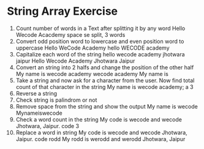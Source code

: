 # String Array Exercise 
1. Count number of words in a Text after splitting it by any word 
    Hello Wecode Acacdemy 
    space se split, 3 words
2. Convert odd position word to lowercase and even position word to uppercase
    Hello WeCode Academy 
    hello WECODE academy
3. Capitalize each word of the string 
    hello wecode academy jhotwara jaipur 
    Hello Wecode Academy Jhotwara Jaipur 
4. Convert an string into 2 halfs and change the position of the other half 
   My name is wecode academy 
   wecode academy My name is 
5. Take a string and now ask for a character from the user. Now find total count of that character in the string 
    My name is wecode academy;
    a 
    3
6. Reverse a string 
7. Check string is palindrom or not 
8. Remove space from the string and show the output 
  My name is wecode 
  Mynameiswecode
9. Check a word count in the string 
    My code is wecode and wecode Jhotwara, Jaipur. 
    code 
    3
10. Replace a word in string 
    My code is wecode and wecode Jhotwara, Jaipur. 
    code rodd
    My rodd is werodd and werodd Jhotwara, Jaipur
